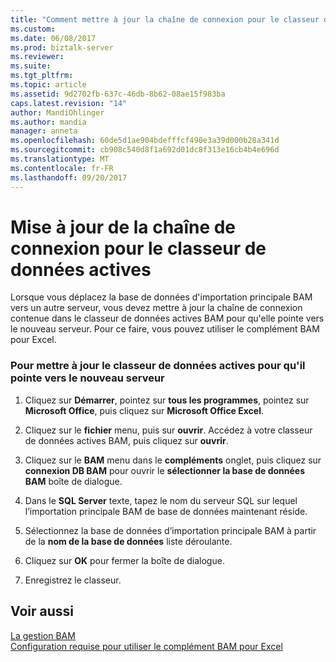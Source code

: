 ```yaml
---
title: "Comment mettre à jour la chaîne de connexion pour le classeur de données actives | Documents Microsoft"
ms.custom: 
ms.date: 06/08/2017
ms.prod: biztalk-server
ms.reviewer: 
ms.suite: 
ms.tgt_pltfrm: 
ms.topic: article
ms.assetid: 9d2702fb-637c-46db-8b62-08ae15f983ba
caps.latest.revision: "14"
author: MandiOhlinger
ms.author: mandia
manager: anneta
ms.openlocfilehash: 60de5d1ae904bdefffcf490e3a39d000b28a341d
ms.sourcegitcommit: cb908c540d8f1a692d01dc8f313e16cb4b4e696d
ms.translationtype: MT
ms.contentlocale: fr-FR
ms.lasthandoff: 09/20/2017
---
```

# <a name="how-to-update-the-connection-string-for-the-live-data-workbook"></a>Mise à jour de la chaîne de connexion pour le classeur de données actives
Lorsque vous déplacez la base de données d'importation principale BAM vers un autre serveur, vous devez mettre à jour la chaîne de connexion contenue dans le classeur de données actives BAM pour qu'elle pointe vers le nouveau serveur. Pour ce faire, vous pouvez utiliser le complément BAM pour Excel.  
  
### <a name="to-update-the-live-data-workbook-to-point-to-a-new-server"></a>Pour mettre à jour le classeur de données actives pour qu'il pointe vers le nouveau serveur  
  
1.  Cliquez sur **Démarrer**, pointez sur **tous les programmes**, pointez sur **Microsoft Office**, puis cliquez sur **Microsoft Office Excel**.  
  
2.  Cliquez sur le **fichier** menu, puis sur **ouvrir**. Accédez à votre classeur de données actives BAM, puis cliquez sur **ouvrir**.  
  
3.  Cliquez sur le **BAM** menu dans le **compléments** onglet, puis cliquez sur **connexion DB BAM** pour ouvrir le **sélectionner la base de données BAM** boîte de dialogue.  
  
4.  Dans le **SQL Server** texte, tapez le nom du serveur SQL sur lequel l’importation principale BAM de base de données maintenant réside.  
  
5.  Sélectionnez la base de données d’importation principale BAM à partir de la **nom de la base de données** liste déroulante.  
  
6.  Cliquez sur **OK** pour fermer la boîte de dialogue.  
  
7.  Enregistrez le classeur.  
  
## <a name="see-also"></a>Voir aussi  
 [La gestion BAM](../core/managing-bam.md)   
 [Configuration requise pour utiliser le complément BAM pour Excel](../core/requirements-for-using-the-bam-add-in-for-excel.md)